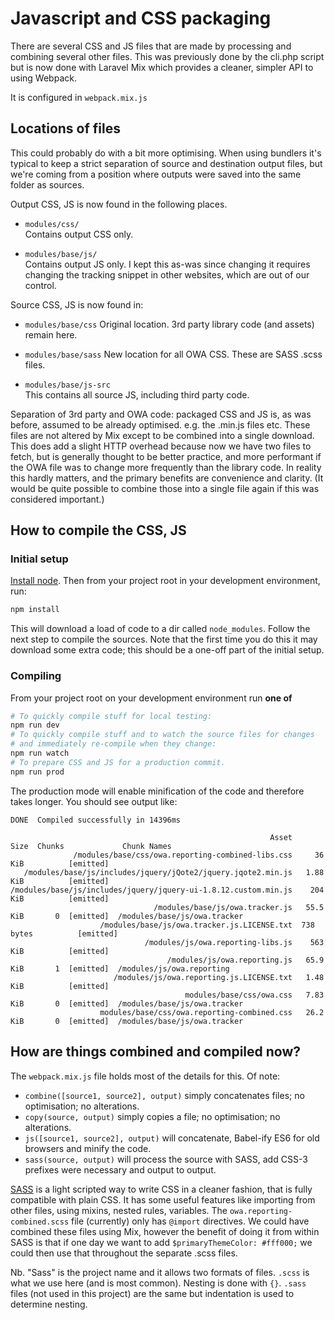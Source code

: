 # Javascript and CSS packaging

There are several CSS and JS files that are made by processing and
combining several other files. This was previously done by the cli.php
script but is now done with Laravel Mix which provides a cleaner, simpler
API to using Webpack.

It is configured in `webpack.mix.js`

## Locations of files

This could probably do with a bit more optimising. When using bundlers
it's typical to keep a strict separation of source and destination output
files, but we're coming from a position where outputs were saved into the
same folder as sources.

Output CSS, JS is now found in the following places.

- `modules/css/`  
   Contains output CSS only.

- `modules/base/js/`  
   Contains output JS only.
   I kept this as-was since changing it
   requires changing the tracking snippet in other websites, which are out of
   our control.

Source CSS, JS is now found in:

- `modules/base/css`
   Original location. 3rd party library code (and assets) remain here.

- `modules/base/sass`
   New location for all OWA CSS. These are SASS .scss files.

- `modules/base/js-src`  
   This contains all source JS, including third party code.


Separation of 3rd party and OWA code: packaged CSS and JS is, as was before,
assumed to be already optimised. e.g. the .min.js files etc. These files are
not altered by Mix except to be combined into a single download. This does add
a slight HTTP overhead because now we have two files to fetch, but is generally
thought to be better practice, and more performant if the OWA file was to
change more frequently than the library code. In reality this hardly matters,
and the primary benefits are convenience and clarity. (It would be quite
possible to combine those into a single file again if this was considered
important.)

## How to compile the CSS, JS

### Initial setup

[Install node](https://nodejs.org/en/). Then from your project root in your development environment, run:

```bash
npm install
```

This will download a load of code to a dir called `node_modules`. Follow the
next step to compile the sources. Note that the first time you do this it may
download some extra code; this should be a one-off part of the initial setup.

### Compiling

From your project root on your development environment run **one of**

```bash
# To quickly compile stuff for local testing:
npm run dev
# To quickly compile stuff and to watch the source files for changes
# and immediately re-compile when they change:
npm run watch
# To prepare CSS and JS for a production commit.
npm run prod
```

The production mode will enable minification of the code and therefore takes
longer. You should see output like:

```
DONE  Compiled successfully in 14396ms

                                                          Asset       Size  Chunks             Chunk Names
              /modules/base/css/owa.reporting-combined-libs.css     36 KiB          [emitted]
   /modules/base/js/includes/jquery/jQote2/jquery.jqote2.min.js   1.88 KiB          [emitted]
/modules/base/js/includes/jquery/jquery-ui-1.8.12.custom.min.js    204 KiB          [emitted]
                                /modules/base/js/owa.tracker.js   55.5 KiB       0  [emitted]  /modules/base/js/owa.tracker
                    /modules/base/js/owa.tracker.js.LICENSE.txt  738 bytes          [emitted]
                              /modules/js/owa.reporting-libs.js    563 KiB          [emitted]
                                   /modules/js/owa.reporting.js   65.9 KiB       1  [emitted]  /modules/js/owa.reporting
                       /modules/js/owa.reporting.js.LICENSE.txt   1.48 KiB          [emitted]
                                       modules/base/css/owa.css   7.83 KiB       0  [emitted]  /modules/base/js/owa.tracker
                    modules/base/css/owa.reporting-combined.css   26.2 KiB       0  [emitted]  /modules/base/js/owa.tracker
```


## How are things combined and compiled now?

The `webpack.mix.js` file holds most of the details for this. Of note:

- `combine([source1, source2], output)` simply concatenates files; no optimisation; no alterations.
- `copy(source, output)` simply copies a file; no optimisation; no alterations.
- `js([source1, source2], output)` will concatenate, Babel-ify ES6 for old browsers and minify the code.
- `sass(source, output)` will process the source with SASS, add CSS-3 prefixes were necessary and output to output.

[SASS](https://sass-lang.com/) is a light scripted way to write CSS in
a cleaner fashion, that is fully compatible with plain CSS. It has some useful
features like importing from other files, using mixins, nested rules,
variables. The `owa.reporting-combined.scss` file (currently) only has
`@import` directives. We could have combined these files using Mix,
however the benefit of doing it from within SASS is that if one day we
want to add `$primaryThemeColor: #fff000;` we could then use that
throughout the separate .scss files.

Nb. "Sass" is the project name and it allows two formats of files. `.scss`
is what we use here (and is most common). Nesting is done with `{}`.
`.sass` files (not used in this project) are the same but indentation is
used to determine nesting.
